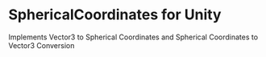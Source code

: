 # SphericalCoordinates for Unity
 
Implements Vector3 to Spherical Coordinates and Spherical Coordinates to Vector3 Conversion